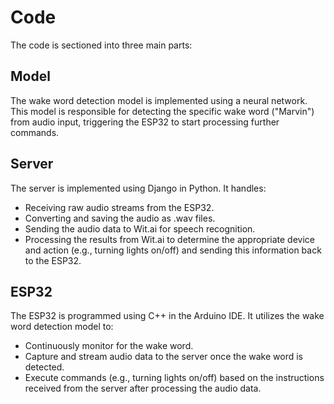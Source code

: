 # Code
The code is sectioned into three main parts:

## Model
The wake word detection model is implemented using a neural network. This model is responsible for detecting the specific wake word ("Marvin") from audio input, triggering the ESP32 to start processing further commands.

## Server
The server is implemented using Django in Python. It handles:

- Receiving raw audio streams from the ESP32.
- Converting and saving the audio as .wav files.
- Sending the audio data to Wit.ai for speech recognition.
- Processing the results from Wit.ai to determine the appropriate device and action (e.g., turning lights on/off) and sending this information back to the ESP32.


## ESP32
The ESP32 is programmed using C++ in the Arduino IDE. It utilizes the wake word detection model to:

- Continuously monitor for the wake word.
- Capture and stream audio data to the server once the wake word is detected.
- Execute commands (e.g., turning lights on/off) based on the instructions received from the server after processing the audio data.
